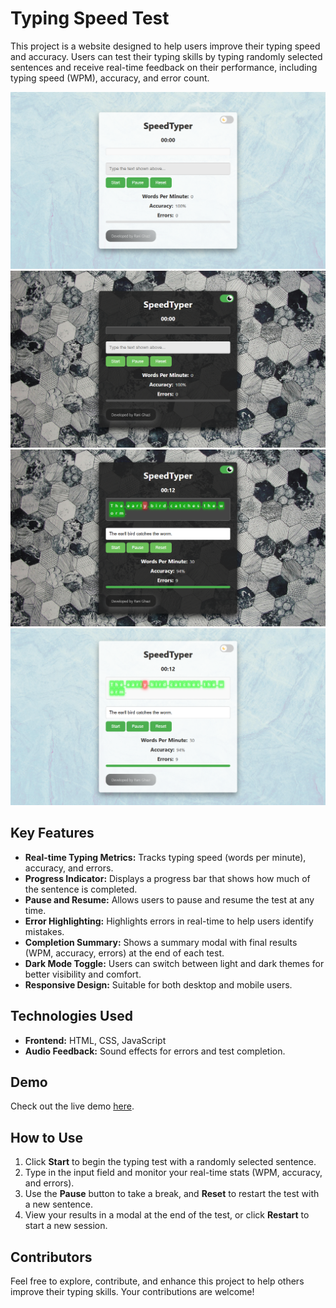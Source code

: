 # Typing Speed Test

This project is a website designed to help users improve their typing speed and accuracy. Users can test their typing skills by typing randomly selected sentences and receive real-time feedback on their performance, including typing speed (WPM), accuracy, and error count.

![Typing Speed Test Preview](preview1.png)
![Typing Speed Test Preview](preview2.png)
![Typing Speed Test Preview](preview3.png)
![Typing Speed Test Preview](preview4.png)

## Key Features
- **Real-time Typing Metrics:** Tracks typing speed (words per minute), accuracy, and errors.
- **Progress Indicator:** Displays a progress bar that shows how much of the sentence is completed.
- **Pause and Resume:** Allows users to pause and resume the test at any time.
- **Error Highlighting:** Highlights errors in real-time to help users identify mistakes.
- **Completion Summary:** Shows a summary modal with final results (WPM, accuracy, errors) at the end of each test.
- **Dark Mode Toggle:** Users can switch between light and dark themes for better visibility and comfort.
- **Responsive Design:** Suitable for both desktop and mobile users.

## Technologies Used
- **Frontend:** HTML, CSS, JavaScript
- **Audio Feedback:** Sound effects for errors and test completion.

## Demo
Check out the live demo [here](https://typingspeed.rf.gd/).

## How to Use
1. Click **Start** to begin the typing test with a randomly selected sentence.
2. Type in the input field and monitor your real-time stats (WPM, accuracy, and errors).
3. Use the **Pause** button to take a break, and **Reset** to restart the test with a new sentence.
4. View your results in a modal at the end of the test, or click **Restart** to start a new session.

## Contributors
Feel free to explore, contribute, and enhance this project to help others improve their typing skills. Your contributions are welcome!

